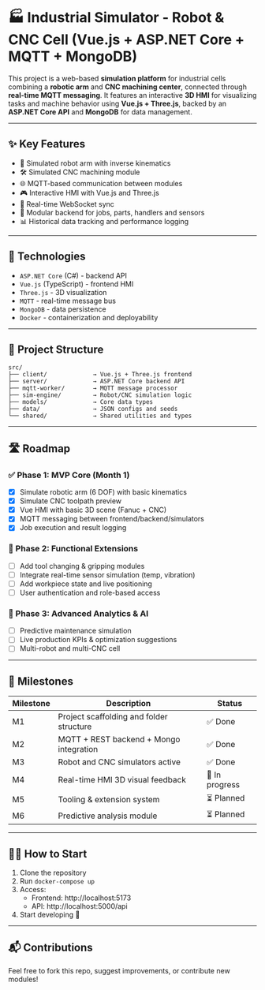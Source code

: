 # 🏭 Industrial Simulator - Robot & CNC Cell (Vue.js + ASP.NET Core + MQTT + MongoDB)

This project is a web-based **simulation platform** for industrial cells combining a **robotic arm** and **CNC machining center**, connected through **real-time MQTT messaging**. It features an interactive **3D HMI** for visualizing tasks and machine behavior using **Vue.js + Three.js**, backed by an **ASP.NET Core API** and **MongoDB** for data management.

---

## ✨ Key Features

- 🦾 Simulated robot arm with inverse kinematics
- 🛠 Simulated CNC machining module
- 🌐 MQTT-based communication between modules
- 🎮 Interactive HMI with Vue.js and Three.js
- 📡 Real-time WebSocket sync
- 🧠 Modular backend for jobs, parts, handlers and sensors
- 📊 Historical data tracking and performance logging

---

## 🧱 Technologies

- `ASP.NET Core` (C#) - backend API
- `Vue.js` (TypeScript) - frontend HMI
- `Three.js` - 3D visualization
- `MQTT` - real-time message bus
- `MongoDB` - data persistence
- `Docker` - containerization and deployability

---

## 📁 Project Structure

```
src/
├── client/             → Vue.js + Three.js frontend
├── server/             → ASP.NET Core backend API
├── mqtt-worker/        → MQTT message processor
├── sim-engine/         → Robot/CNC simulation logic
├── models/             → Core data types
├── data/               → JSON configs and seeds
└── shared/             → Shared utilities and types
```

---

## 🛣️ Roadmap

### ✅ Phase 1: MVP Core (Month 1)
- [x] Simulate robotic arm (6 DOF) with basic kinematics
- [x] Simulate CNC toolpath preview
- [x] Vue HMI with basic 3D scene (Fanuc + CNC)
- [x] MQTT messaging between frontend/backend/simulators
- [x] Job execution and result logging

### 🚧 Phase 2: Functional Extensions
- [ ] Add tool changing & gripping modules
- [ ] Integrate real-time sensor simulation (temp, vibration)
- [ ] Add workpiece state and live positioning
- [ ] User authentication and role-based access

### 🔮 Phase 3: Advanced Analytics & AI
- [ ] Predictive maintenance simulation
- [ ] Live production KPIs & optimization suggestions
- [ ] Multi-robot and multi-CNC cell

---

## 📌 Milestones

| Milestone | Description | Status |
|----------|-------------|--------|
| M1 | Project scaffolding and folder structure | ✅ Done |
| M2 | MQTT + REST backend + Mongo integration | ✅ Done |
| M3 | Robot and CNC simulators active | ✅ Done |
| M4 | Real-time HMI 3D visual feedback | 🚧 In progress |
| M5 | Tooling & extension system | ⏳ Planned |
| M6 | Predictive analysis module | ⏳ Planned |

---

## 🧑‍💻 How to Start

1. Clone the repository  
2. Run `docker-compose up`  
3. Access:
   - Frontend: http://localhost:5173
   - API: http://localhost:5000/api
4. Start developing 🚀

---

## 📬 Contributions

Feel free to fork this repo, suggest improvements, or contribute new modules!

